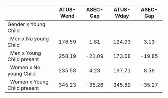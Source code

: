 
|                      |    ATUS-Wend |     ASEC-Gap |    ATUS-Wday |     ASEC-Gap |
| -------------------- | :----------: | :----------: | :----------: | :----------: |
| Gender x Young Child |              |              |              |              |
| &nbsp;&nbsp;Men x No young Child |       176.59 |         1.81 |       124.93 |         3.13 |
| &nbsp;&nbsp;Men x Young Child present |       258.19 |       -21.09 |       173.68 |       -19.85 |
| &nbsp;&nbsp;Women x No young Child |       235.58 |         4.23 |       197.71 |         8.59 |
| &nbsp;&nbsp;Women x Young Child present |       345.23 |       -35.26 |       345.89 |       -35.27 |

